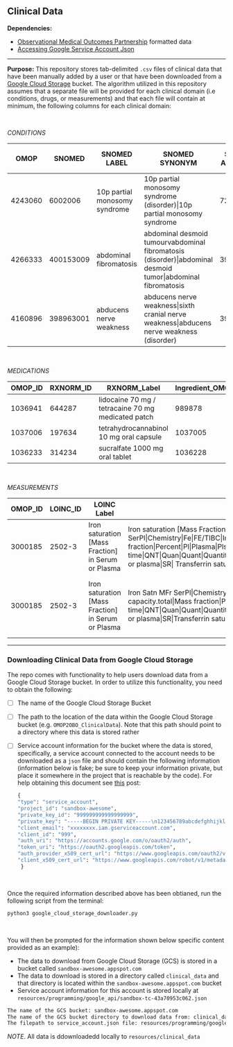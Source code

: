 
## Clinical Data

**Dependencies:**  
- [Observational Medical Outcomes Partnership](https://www.ohdsi.org/data-standardization/the-common-data-model/) formatted data  
- [Accessing Google Service Account Json](https://stackoverflow.com/questions/46287267/how-can-i-get-the-file-service-account-json-for-google-translate-api)

***

**Purpose:** This repository stores tab-delimited `.csv` files of clinical data that have been manually added by a user or that have been downloaded from a [Google Cloud Storage](https://cloud.google.com/storage) bucket. The algorithm utilized in this repository assumes that a separate file will be provided for each clinical domain (i.e conditions, drugs, or measurements) and that each file will contain at minimum, the following columns for each clinical domain:  
 
<br>

 _CONDITIONS_  
 
OMOP | SNOMED | SNOMED LABEL | SNOMED SYNONYM | SNOMED ANCESTOR | SNOMED ANCESTOR LABEL
-- | -- | -- | -- | -- | --
4243060 | 6002006 | 10p partial monosomy syndrome | 10p partial monosomy syndrome (disorder)\|10p partial monosomy syndrome | 726380001 | deletion of part of chromosome 10
4266333 | 400153009 | abdominal fibromatosis | abdominal desmoid tumourvabdominal fibromatosis (disorder)\|abdominal desmoid tumor\|abdominal fibromatosis | 399994005 | desmoid fibromatosis
4160896 | 398963001 | abducens nerve weakness | abducens nerve weakness\|sixth cranial nerve weakness\|abducens nerve weakness (disorder) | 398925009 | abducens nerve disorder

<br>

_MEDICATIONS_  

OMOP_ID | RXNORM_ID | RXNORM_Label | Ingredient_OMOP | Ingredient | Ingredient_Label
-- | -- | -- | -- | -- | --
1036941 | 644287 | lidocaine 70 mg / tetracaine 70 mg medicated patch | 989878 | 6387 | lidocaine
1037006 | 197634 | tetrahydrocannabinol 10 mg oral capsule | 1037005 | 10402 | tetrahydrocannabinol
1036233 | 314234 | sucralfate 1000 mg oral tablet | 1036228 | 10156 | sucralfate

<br>

_MEASUREMENTS_  

OMOP_ID | LOINC_ID | LOINC Label | LOINC_SYN | Ancestor | Ancestor_Label | Result
-- | -- | -- | -- | -- | -- | --
3000185 | 2502-3 | Iron saturation [Mass Fraction] in Serum or Plasma | Iron saturation [Mass Fraction] in Serum or Plasma\|Iron Satn MFr SerPl\|Chemistry\|Fe\|FE/TIBC\|Iron Satn\|Iron/Iron binding capacity.total\|Mass fraction\|Percent\|Pl\|Plasma\|Plsm\|Point in time\|QNT\|Quan\|Quant\|Quantitative\|Random\|SAT\|Satn\|SerP\|SerPl\|SerPlas\|Serum\|Serum or plasma\|SR\| Transferrin saturation | 50190-8\|70299-3\|CHEM\|LP248770-2 | Iron and Iron binding capacity panel - Serum or Plasma\|Lab terms not yet categorized\|ESRD anemia management panel\|Chemistry | Low
3000185 | 2502-3 | Iron saturation [Mass Fraction] in Serum or Plasma | Iron Satn MFr SerPl\|Chemistry\|Fe\|FE/TIBC\|Iron Satn\|Iron/Iron binding capacity.total\|Mass fraction\|Percent\|Pl\|Plasma\|Plsm\|Point in time\|QNT\|Quan\|Quant\|Quantitative\|Random\|SAT\|Satn\|SerP\|SerPl\|SerPlas\|Serum\|Serum or plasma\|SR\|Transferrin saturation\|Iron saturation [Mass Fraction] in Serum or Plasma | LP248770-2\|50190-8\|CHEM\|70299-3 | Iron and Iron binding capacity panel - Serum or Plasma\|Chemistry\|ESRD anemia management panel\|Lab terms not yet categorized | High

***  


### Downloading Clinical Data from Google Cloud Storage  
The repo comes with functionality to help users download data from a Google Cloud Storage bucket. In order to utilize this functionality, you need to obtain the following:  
- [ ] The name of the Google Cloud Storage Bucket  
- [ ] The path to the location of the data within the Google Cloud Storage bucket (e.g. `OMOP2OBO_ClinicalData`). Note that this path should point to a directory where this data is stored rather 
- [ ] Service account information for the bucket where the data is stored, specifically, a service account connected to the account needs to be downloaded as a `json` file and should contain the following information (information below is fake; be sure to keep your information private, but place it somewhere in the project that is reachable by the code). For help obtaining this document see [this](https://stackoverflow.com/questions/46287267/how-can-i-get-the-file-service-account-json-for-google-translate-api) post:  

  ```python
  {
  "type": "service_account",
  "project_id": "sandbox-awesome",
  "private_key_id": "999999999999999999",
  "private_key": "-----BEGIN PRIVATE KEY-----\n123456789abcdefghhijklmnopqrstuvwxyz123456789\n-----END PRIVATE KEY-----\n",
  "client_email": "xxxxxxxx.iam.gserviceaccount.com",
  "client_id": "999",
  "auth_uri": "https://accounts.google.com/o/oauth2/auth",
  "token_uri": "https://oauth2.googleapis.com/token",
  "auth_provider_x509_cert_url": "https://www.googleapis.com/oauth2/v1/certs",
  "client_x509_cert_url": "https://www.googleapis.com/robot/v1/metadata/x999/xxxxxxxx.iam.gserviceaccount.com"
   }
  ```
 
 <br>

Once the required information described above has been obtianed, run the following script from the terminal:  
   
```bash
python3 google_cloud_storage_downloader.py 
``` 
   
<br>

You will then be prompted for the information shown below specific content provided as an example):  
- The data to download from Google Cloud Storage (GCS) is stored in a bucket called `sandbox-awesome.appspot.com`  
- The data to download is stored in a directory called `clinical_data` and that directory is located within the `sandbox-awesome.appspot.com` bucket   
- Service account information for this account is stored locally at `resources/programming/google_api/sandbox-tc-43a70953c062.json`
  
```bash
The name of the GCS bucket: sandbox-awesome.appspot.com
The name of the GCS bucket directory to download data from: clinical_data
The filepath to service_account.json file: resources/programming/google_api/sandbox-awesome-99999999.json
 ```
 
_NOTE_. All data is ddownloadedd locally to `resources/clinical_data`

